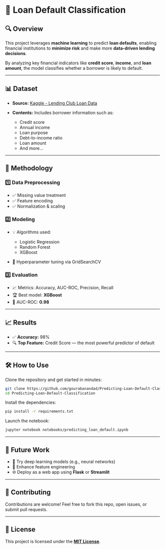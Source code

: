 # 🚀 Loan Default Classification

## 🔍 Overview

This project leverages **machine learning** to predict **loan defaults**, enabling financial institutions to **minimize risk** and make more **data-driven lending decisions**.

By analyzing key financial indicators like **credit score**, **income**, and **loan amount**, the model classifies whether a borrower is likely to default.

---

## 📊 Dataset

* **Source:** [Kaggle - Lending Club Loan Data](https://www.kaggle.com/datasets/wordsforthewise/lending-club)
* **Contents:** Includes borrower information such as:

  * Credit score
  * Annual income
  * Loan purpose
  * Debt-to-income ratio
  * Loan amount
  * And more...

---

## 🧠 Methodology

### 1️⃣ Data Preprocessing

* ✅ Missing value treatment
* ✅ Feature encoding
* ✅ Normalization & scaling

### 2️⃣ Modeling

* 💡 Algorithms used:

  * Logistic Regression
  * Random Forest
  * XGBoost
* 🔧 Hyperparameter tuning via GridSearchCV

### 3️⃣ Evaluation

* 📈 Metrics: Accuracy, AUC-ROC, Precision, Recall
* 🏆 Best model: **XGBoost**
* 🎯 AUC-ROC: **0.98**

---

## 📈 Results

* ✅ **Accuracy:** 98%
* 🔍 **Top Feature:** Credit Score — the most powerful predictor of default

---

## 🛠️ How to Use

Clone the repository and get started in minutes:

```bash
git clone https://github.com/gourabanandad/Predicting-Loan-Default-Classification.git
cd Predicting-Loan-Default-Classification
```

Install the dependencies:

```bash
pip install -r requirements.txt
```

Launch the notebook:

```bash
jupyter notebook notebooks/predicting_loan_default.ipynb
```

---

## 🔮 Future Work

* 🤖 Try deep learning models (e.g., neural networks)
* 🧪 Enhance feature engineering
* 🌐 Deploy as a web app using **Flask** or **Streamlit**

---

## 🤝 Contributing

Contributions are welcome!
Feel free to fork this repo, open issues, or submit pull requests.

---

## 📄 License

This project is licensed under the **[MIT License](LICENSE)**.


